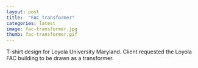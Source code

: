 ```yaml
---
layout: post
title:  "FAC Transformer"
categories: latest
image: fac-transformer.jpg
thumb: fac-transformer.gif
---
```


T-shirt design for Loyola University Maryland. Client requested the Loyola FAC building to be drawn as a transformer.
